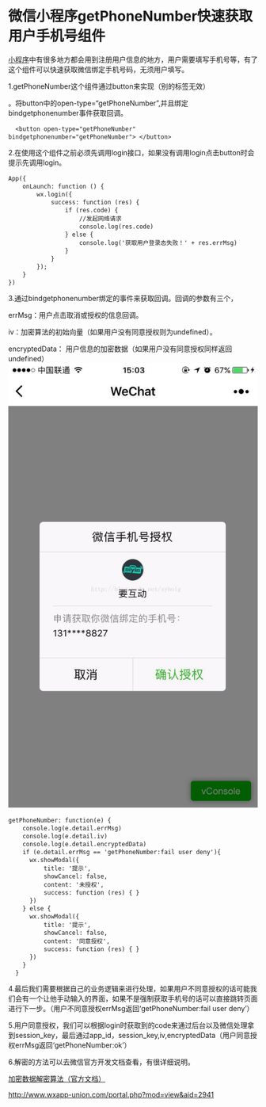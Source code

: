 # 微信小程序getPhoneNumber快速获取用户手机号组件

 

[小程序](http://www.wxapp-union.com/)中有很多地方都会用到注册用户信息的地方，用户需要填写手机号等，有了这个组件可以快速获取微信绑定手机号码，无须用户填写。

1.getPhoneNumber这个组件通过button来实现（别的标签无效）

。将button中的open-type=“getPhoneNumber”,并且绑定bindgetphonenumber事件获取回调。

```
  <button open-type="getPhoneNumber" bindgetphonenumber="getPhoneNumber"> </button>
```

2.在使用这个组件之前必须先调用login接口，如果没有调用login点击button时会提示先调用login。

```
App({  
    onLaunch: function () {  
        wx.login({  
            success: function (res) {  
                if (res.code) {  
                    //发起网络请求  
                    console.log(res.code)  
                } else {  
                    console.log('获取用户登录态失败！' + res.errMsg)  
                }  
            }  
        });  
    }  
}) 
```

3.通过bindgetphonenumber绑定的事件来获取回调。回调的参数有三个， 

 errMsg：用户点击取消或授权的信息回调。  

iv：加密算法的初始向量（如果用户没有同意授权则为undefined）。 

 encryptedData： 用户信息的加密数据（如果用户没有同意授权同样返回undefined）[![img](image-201805192143/074715iuw16szqaugxqlvb.jpg)](http://www.wxapp-union.com/data/attachment/portal/201708/30/074715iuw16szqaugxqlvb.jpg) 

```
getPhoneNumber: function(e) {   
    console.log(e.detail.errMsg)   
    console.log(e.detail.iv)   
    console.log(e.detail.encryptedData)   
    if (e.detail.errMsg == 'getPhoneNumber:fail user deny'){  
      wx.showModal({  
          title: '提示',  
          showCancel: false,  
          content: '未授权',  
          success: function (res) { }  
      })  
    } else {  
      wx.showModal({  
          title: '提示',  
          showCancel: false,  
          content: '同意授权',  
          success: function (res) { }  
      })  
    }  
  }  
```

4.最后我们需要根据自己的业务逻辑来进行处理，如果用户不同意授权的话可能我们会有一个让他手动输入的界面，如果不是强制获取手机号的话可以直接跳转页面进行下一步。（用户不同意授权errMsg返回‘getPhoneNumber:fail user deny’）  

5.用户同意授权，我们可以根据login时获取到的code来通过后台以及微信处理拿到session_key，最后通过app_id，session_key,iv,encryptedData（用户同意授权errMsg返回‘getPhoneNumber:ok’）  

6.解密的方法可以去微信官方开发文档查看，有很详细说明。





[加密数据解密算法（官方文档）](https://mp.weixin.qq.com/debug/wxadoc/dev/api/signature.html)





http://www.wxapp-union.com/portal.php?mod=view&aid=2941